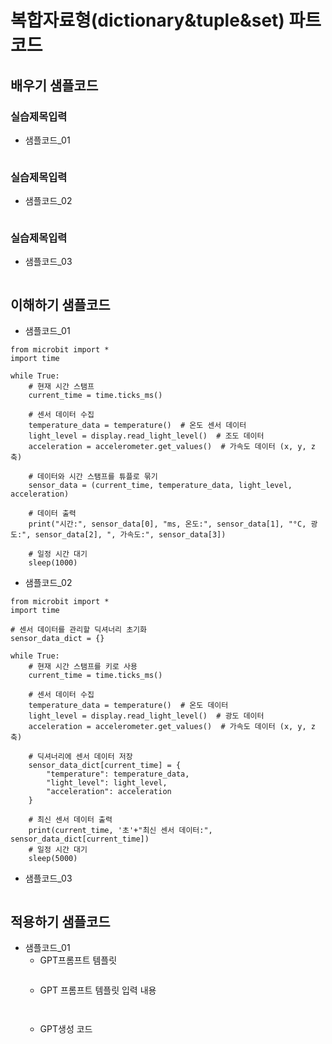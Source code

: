 # 복합자료형(dictionary&tuple&set) 파트 코드
## 배우기 샘플코드
### 실습제목입력
* 샘플코드_01
```
```
### 실습제목입력
* 샘플코드_02
```
```

### 실습제목입력
* 샘플코드_03
```
```

## 이해하기 샘플코드
* 샘플코드_01
```
from microbit import *
import time

while True:
    # 현재 시간 스탬프
    current_time = time.ticks_ms()

    # 센서 데이터 수집
    temperature_data = temperature()  # 온도 센서 데이터
    light_level = display.read_light_level()  # 조도 데이터
    acceleration = accelerometer.get_values()  # 가속도 데이터 (x, y, z 축)

    # 데이터와 시간 스탬프를 튜플로 묶기
    sensor_data = (current_time, temperature_data, light_level, acceleration)

    # 데이터 출력
    print("시간:", sensor_data[0], "ms, 온도:", sensor_data[1], "°C, 광도:", sensor_data[2], ", 가속도:", sensor_data[3])

    # 일정 시간 대기
    sleep(1000)
```

* 샘플코드_02
```
from microbit import *
import time

# 센서 데이터를 관리할 딕셔너리 초기화
sensor_data_dict = {}

while True:
    # 현재 시간 스탬프를 키로 사용
    current_time = time.ticks_ms()

    # 센서 데이터 수집
    temperature_data = temperature()  # 온도 데이터
    light_level = display.read_light_level()  # 광도 데이터
    acceleration = accelerometer.get_values()  # 가속도 데이터 (x, y, z 축)

    # 딕셔너리에 센서 데이터 저장
    sensor_data_dict[current_time] = {
        "temperature": temperature_data,
        "light_level": light_level,
        "acceleration": acceleration
    }

    # 최신 센서 데이터 출력
    print(current_time, '초'+"최신 센서 데이터:", sensor_data_dict[current_time])
    # 일정 시간 대기
    sleep(5000)
```

* 샘플코드_03
```
```

## 적용하기 샘플코드
* 샘플코드_01
  - GPT프롬프트 템플릿
    ```
  
    ```
  - GPT 프롬프트 템플릿 입력 내용
    ```
   
    ```
  - GPT생성 코드
    ```
   
    ```

